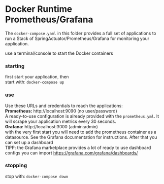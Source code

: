 # Docker Runtime Prometheus/Grafana

The `docker-compose.yaml` in this folder provides a full set of applications to run a Stack of 
SpringActuator/Prometheus/Grafana for monitoring your application.

use a terminal/console to start the Docker containers
### starting
first start your application, then   
start with: `docker-compose up`  

### use
Use these URLs and credentials to reach the applications:  
**Prometheus:** http://localhost:9090 (no user/password)   
A ready-to-use configuration is already provided with the `prometheus.yml`. It will scrape your application metrics 
every 30 seconds.   
**Grafana:** http://localhost:3000 (admin:admin)  
with the very first start you will need to add the prometheus container as a datasource. 
See the Grafana documentation for instructions. After that you can set up a dashboard    
TIPP: the Grafana marketplace provides a lot of ready to use dashboard configs you can import https://grafana.com/grafana/dashboards/

### stopping
stop with: `docker-compose down`  